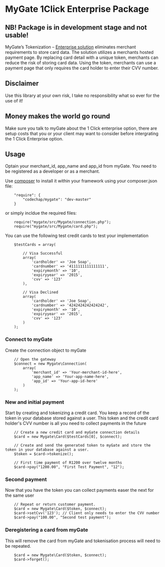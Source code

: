 MyGate 1Click Enterprise Package
================================

## NB! Package is in development stage and not usable!

MyGate’s Tokenization – [Enterprise solution](https://developer.mygateglobal.com/integration-guides/1click-enterprise-page) eliminates merchant requirements to store card data. The solution utilizes a merchants hosted payment page. By replacing card detail with a unique token, merchants can reduce the risk of storing card data. Using the token, merchants can use a payment page that only requires the card holder to enter their CVV number.

## Disclaimer

Use this library at your own risk, I take no responsibility what so ever for the use of it!

## Money makes the world go round

Make sure you talk to myGate about the 1 Click enterprise option, there are setup costs that you or your client may want to consider before intergrating the 1 Click Enterprise option. 

## Usage

Optain your merchant_id, app_name and app_id from myGate. You need to be registered as a developer or as a merchant.

Use [composer](http://getcomposer.org) to install it within your framework using your composer.json file:

```
    "require": {
        "codechap/mygate": "dev-master"
    }
```

or simply incldue the required files:

```
    require("mygate/src/Mygate/connection.php");
    require("mygate/src/Mygate/card.php");
```


You can use the following test credit cards to test your implementation

```
    $testCards = array(

        // Visa Successful
        array(
            'cardholder' => 'Joe Soap',
            'cardnumber' => '4111111111111111',
            'expirymonth' => '10',
            'expiryyear' => '2015',
            'cvv' => '123'
        ),
        
        // Visa Declined
        array(
            'cardholder' => 'Joe Soap',
            'cardnumber' => '4242424242424242',
            'expirymonth' => '10',
            'expiryyear' => '2015',
            'cvv' => '123'
        )
    );
```

### Connect to myGate

Create the connection object to myGate

```
    // Open the gateway
    $connect = new Mygate\Connection(
        array(
            'merchant_id' => 'Your-merchant-id-here',
            'app_name' => 'Your-app-name-here', 
            'app_id' => 'Your-app-id-here'
        )
    );
```

### New and initial payment

Start by creating and tokenizing a credit card. You keep a record of the token in your database stored against a user. This token and the credit card holder's CVV number is all you need to collect  payments in the future

```
    // Create a new credit card and myGate connection details
    $card = new Mygate\Card($testCards[0], $connect);

    // Create and send the generated token to myGate and store the token in your database against a user.
    $token = $card->tokenize();

    // First time payment of R1200 over twelve months
    $card->pay("1200.00", "First Test Payment", "12");
```

### Second payment

Now that you have the token you can collect payments easer the next for the same user

```
    // Repeat or return customer payment.
    $card = new Mygate\Card($token, $connect);
    $card->setCvv('123'); // Client only needs to enter the CVV number
    $card->pay("100.00", "Second test payment");
```
    
### Deregistering a card from myGate

This will remove the card from myGate and tokenisation process will need to be repeated.

```
    $card = new Mygate\Card($token, $connect);
    $card->forget();
```